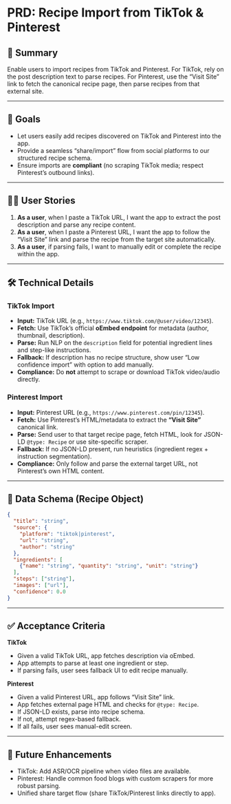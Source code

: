 # PRD: Recipe Import from TikTok & Pinterest

## 📌 Summary

Enable users to import recipes from TikTok and Pinterest. For TikTok, rely on the post description text to parse recipes. For Pinterest, use the “Visit Site” link to fetch the canonical recipe page, then parse recipes from that external site.

---

## 🎯 Goals

* Let users easily add recipes discovered on TikTok and Pinterest into the app.
* Provide a seamless “share/import” flow from social platforms to our structured recipe schema.
* Ensure imports are **compliant** (no scraping TikTok media; respect Pinterest’s outbound links).

---

## 👩‍🍳 User Stories

1. **As a user**, when I paste a TikTok URL, I want the app to extract the post description and parse any recipe content.
2. **As a user**, when I paste a Pinterest URL, I want the app to follow the “Visit Site” link and parse the recipe from the target site automatically.
3. **As a user**, if parsing fails, I want to manually edit or complete the recipe within the app.

---

## 🛠️ Technical Details

### TikTok Import

* **Input:** TikTok URL (e.g., `https://www.tiktok.com/@user/video/12345`).
* **Fetch:** Use TikTok’s official **oEmbed endpoint** for metadata (author, thumbnail, description).
* **Parse:** Run NLP on the `description` field for potential ingredient lines and step-like instructions.
* **Fallback:** If description has no recipe structure, show user “Low confidence import” with option to add manually.
* **Compliance:** Do **not** attempt to scrape or download TikTok video/audio directly.

### Pinterest Import

* **Input:** Pinterest URL (e.g., `https://www.pinterest.com/pin/12345`).
* **Fetch:** Use Pinterest’s HTML/metadata to extract the **“Visit Site”** canonical link.
* **Parse:** Send user to that target recipe page, fetch HTML, look for JSON-LD `@type: Recipe` or use site-specific scraper.
* **Fallback:** If no JSON-LD present, run heuristics (ingredient regex + instruction segmentation).
* **Compliance:** Only follow and parse the external target URL, not Pinterest’s own HTML content.

---

## 📂 Data Schema (Recipe Object)

```json
{
  "title": "string",
  "source": {
    "platform": "tiktok|pinterest",
    "url": "string",
    "author": "string"
  },
  "ingredients": [
    {"name": "string", "quantity": "string", "unit": "string"}
  ],
  "steps": ["string"],
  "images": ["url"],
  "confidence": 0.0
}
```

---

## ✅ Acceptance Criteria

**TikTok**

* Given a valid TikTok URL, app fetches description via oEmbed.
* App attempts to parse at least one ingredient or step.
* If parsing fails, user sees fallback UI to edit recipe manually.

**Pinterest**

* Given a valid Pinterest URL, app follows “Visit Site” link.
* App fetches external page HTML and checks for `@type: Recipe`.
* If JSON-LD exists, parse into recipe schema.
* If not, attempt regex-based fallback.
* If all fails, user sees manual-edit screen.

---

## 🔮 Future Enhancements

* TikTok: Add ASR/OCR pipeline when video files are available.
* Pinterest: Handle common food blogs with custom scrapers for more robust parsing.
* Unified share target flow (share TikTok/Pinterest links directly to app).
